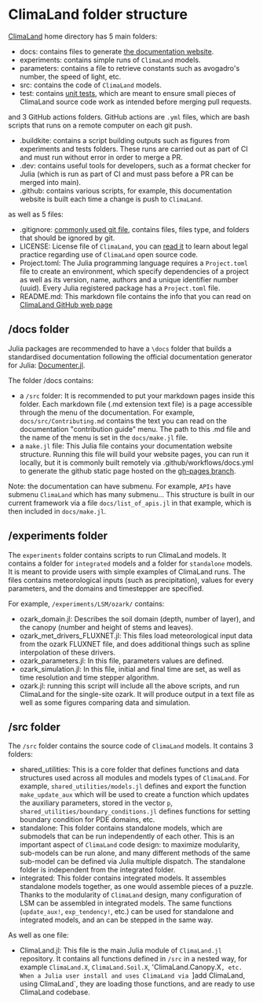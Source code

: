 # ClimaLand folder structure

[ClimaLand](https://github.com/CliMA/ClimaLand.jl) home directory has 5 main folders:

- docs: contains files to generate [the documentation website](clima.github.io/ClimaLand.jl/).
- experiments: contains simple runs of `ClimaLand` models.
- parameters: contains a file to retrieve constants such as avogadro's number, the speed of light, etc.
- src: contains the code of `ClimaLand` models.
- test: contains [unit tests](https://en.wikipedia.org/wiki/Unit_testing), which are meant to ensure small pieces of ClimaLand source code work as intended before merging pull requests.

and 3 GitHub actions folders. GitHub actions are `.yml` files, which are bash scripts that runs on a remote computer on each git push.
- .buildkite: contains a script building outputs such as figures from experiments and tests folders. These runs are carried out as part of CI and must run without error in order to merge a PR.
- .dev: contains useful tools for developers, such as a format checker for Julia (which is run as part of CI and must pass before a PR can be merged into main).
- .github: contains various scripts, for example, this documentation website is built each time a change is push to `ClimaLand`.

as well as 5 files:
- .gitignore: [commonly used git file](https://git-scm.com/docs/gitignore), contains files, files type, and folders that should be ignored by git.
- LICENSE: License file of `ClimaLand`, you can [read it](https://github.com/CliMA/ClimaLand.jl/blob/main/LICENSE) to learn about legal practice regarding use of `ClimaLand` open source code.
- Project.toml: The Julia programming language requires a `Project.toml` file to create an environment, which specify dependencies of a project as well as its version, name, authors and a unique identifier number (uuid). Every Julia registered package has a `Project.toml` file.
- README.md: This markdown file contains the info that you can read on [ClimaLand GitHub web page](https://github.com/CliMA/ClimaLand.jl)


## /docs folder

Julia packages are recommended to have a `\docs` folder that builds a standardised documentation following the official documentation generator for Julia: [Documenter.jl](https://documenter.juliadocs.org/stable/).

The folder /docs contains:
- a `/src` folder: It is recommended to put your markdown pages inside this folder. Each markdown file (.md extension text file) is a page accessible through the menu of the documentation. For example, `docs/src/Contributing.md` contains the text you can read on the documentation "contribution guide" menu. The path to this .md file and the name of the menu is set in the `docs/make.jl` file.
- a `make.jl` file: This Julia file contains your documentation website structure. Running this file will build your website pages, you can run it locally, but it is commonly built remotely via .github/workflows/docs.yml to generate the github static page hosted on the [gh-pages branch](https://github.com/CliMA/ClimaLand.jl/tree/gh-pages).

Note: the documentation can have submenu. For example, `APIs` have submenu `ClimaLand` which has many submenu... This structure is built in our current framework via a file `docs/list_of_apis.jl` in that example, which is then included in `docs/make.jl`.

## /experiments folder

The `experiments` folder contains scripts to run ClimaLand models. It contains a folder for `integrated` models and a folder for `standalone` models. It is meant to provide users with simple examples of ClimaLand runs. The files contains meteorological inputs (such as precipitation), values for every parameters, and the domains and timestepper are specified.

For example, `/experiments/LSM/ozark/` contains:
- ozark_domain.jl: Describes the soil domain (depth, number of layer), and the canopy (number and height of stems and leaves).
- ozark_met_drivers_FLUXNET.jl: This files load meteorological input data from the ozark FLUXNET file, and does additional things such as spline interpolation of these drivers.
- ozark_parameters.jl: In this file, parameters values are defined.
- ozark_simulation.jl: In this file, initial and final time are set, as well as time resolution and time stepper algorithm.
- ozark.jl: running this script will include all the above scripts, and run ClimaLand for the single-site ozark. It will produce output in a text file as well as some figures comparing data and simulation.

## /src folder

The `/src` folder contains the source code of `ClimaLand` models. It contains 3 folders:
- shared_utilities: This is a core folder that defines functions and data structures used across all modules and models types of `ClimaLand`. For example, `shared_utilities/models.jl` defines and export the function `make_update_aux` which will be used to create a function which updates the auxiliary parameters, stored in the vector `p`, `shared_utilities/boundary_conditions.jl` defines functions for setting boundary condition for PDE domains, etc.
- standalone: This folder contains standalone models, which are submodels that can be run independently of each other. This is an important aspect of `ClimaLand` code design: to maximize modularity, sub-models can be run alone, and many different methods of the same sub-model can be defined via Julia multiple dispatch. The standalone folder is independent from the integrated folder.
- integrated: This folder contains integrated models. It assembles standalone models together, as one would assemble pieces of a puzzle. Thanks to the modularity of `ClimaLand` design, many configuration of LSM can be assembled in integrated models. The same functions (`update_aux!`, `exp_tendency!`, etc.) can be used for standalone and integrated models, and an can be stepped  in the same way.

As well as one file:
- ClimaLand.jl: This file is the main Julia module of `ClimaLand.jl` repository. It contains all functions defined in `/src` in a nested way, for example `ClimaLand.X`, `ClimaLand.Soil.X`, 'ClimaLand.Canopy.X`, etc. When a Julia user install and uses ClimaLand via `]add ClimaLand, using ClimaLand`, they are loading those functions, and are ready to use ClimaLand codebase.
